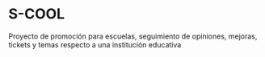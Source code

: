 # S-COOL
Proyecto de promoción para escuelas, seguimiento de opiniones, mejoras, tickets y temas respecto a una institución educativa
